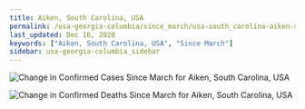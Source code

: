 ```yaml
---
title: Aiken, South Carolina, USA
permalink: /usa-georgia-columbia/since_march/usa-south_carolina-aiken-since_march.html
last_updated: Dec 16, 2020
keywords: ["Aiken, South Carolina, USA", "Since March"]
sidebar: usa-georgia-columbia_sidebar
---
```


![Change in Confirmed Cases Since March for Aiken, South Carolina, USA](/covid_tracker/images/graphs/usa-south_carolina-aiken-delta_confirmed-since_march_graph.png)

![Change in Confirmed Deaths Since March for Aiken, South Carolina, USA](/covid_tracker/images/graphs/usa-south_carolina-aiken-delta_deaths-since_march_graph.png)
